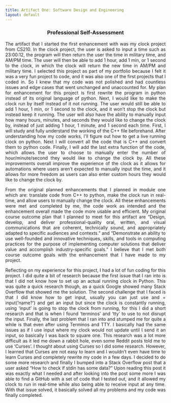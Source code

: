 ```yaml
---
title: Artifact One: Software Design and Engineering
layout: default
---
```


<div align="justify">
<h3 style="text-align:center;">Professional Self-Assessment</h3>
<p>	The artifact that I started the first enhancement with was my clock project from CS210. In the clock project, the user is asked to input a time such as 23:00:12, the program will then return the user the time in military time, and AM/PM time. The user will then be able to add 1 hour, add 1 min, or 1 second to the clock, in which the clock will return the new time in AM/PM and military time. I selected this project as part of my portfolio because I felt it was a very fun project to code, and it was also one of the first projects that I coded in. So I knew that my code was not polished and had countless issues and edge cases that went unchanged and unaccounted for.  My plan for enhancement for this project is first rewrite the program in python instead of its original language of python. Next, I would like to make the clock run by itself instead of it not running. The user would still be able to add 1 hour, 1 min, or 1 second to the clock, and it won’t stop the clock but instead keep it running. The user will also have the ability to manually input how many hours, minutes, and seconds they would like to change the clock by, instead of just adding 1 hour, 1 minute, and 1 second each time. First, I will study and fully understand the working of the C++ file beforehand. After understanding how my code works, I'll figure out how to get a live running clock on python. Next I will convert all the code that is C++ and convert them to python code. Finally, I will add the last extra function of the code, which allows the user to choose to manually enter the number of hour/minute/second they would like to change the clock by. All these improvements overall improve the experience of the clock as it allows for automations where users aren’t expected to manually input the time, and it allows for more freedom as users can also enter custom hours they would like to change the clock by. </p>
<p>From the original planned enhancements that I planned in module one which are: translate code from C++ to python, make the clock run in real-time, and allow users to manually change the clock. All these enhancements were met and completed by me, the code work as intended and the enhancement overall made the code more usable and efficient. My original course outcome plan that I planned to meet for this artifact are “Design, develop, and deliver professional-quality oral, written, and visual communications that are coherent, technically sound, and appropriately adapted to specific audiences and contexts.” and “Demonstrate an ability to use well-founded and innovative techniques, skills, and tools in computing practices for the purpose of implementing computer solutions that deliver value and accomplish industry-specific goals.” I believe that I met both course outcome goals with the enhancement that I have made to my project.</p>
<p>Reflecting on my experience for this project, I had a lot of fun coding for this project. I did quite a bit of research because the first issue that I ran into is that I did not know how to set up an actual running clock in Python. This was quite a quick research though, as a quick Google showed many Stack Overflow that showed me the solution. The second challenge that I faced is that I did know how to get input, usually you can just use and = input(‘name?’) and get an input but since the clock is constantly running, using ‘input’ is going to stop the clock from running, for this I did a short research and that is when I found ‘terminos’ and ‘tty’ to use to not disrupt the input. Finally, the last problem that I ran into and stumped me for quite a while is that even after using Terminos and TTY. I basically had the same issues as if I use input where my clock would not update until I send it an input, so basically I was back to square one. This research was a lot more difficult as it led me down a rabbit hole, even some Reddit posts told me to use ‘Curses’. I thought about using Curses so I did some research. However, I learned that Curses are not easy to learn and I wouldn’t even have time to learn Curses and completely rewrite my code in a few days. I decided to do some more research and finally I bumped into a Stack Overflow post that a user asked “How to check if stdin has some data?” Upon reading this post it was exactly what I needed and after looking into the post some more I was able to find a GitHub with a set of code that I tested out, and it allowed my clock to run in real-time while also being able to receive input at any time. With that issue solved, it basically solved all my problems and my code was finally completed.  
</p>
